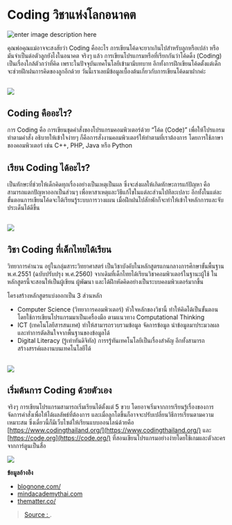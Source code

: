 
Coding วิชาแห่งโลกอนาคต
====
![enter image description here](https://www.parentsone.com/wp-content/uploads/2019/03/what-is-coding_1-80.jpg)

คุณพ่อคุณแม่อาจจะสงสัยว่า Coding คืออะไร การเขียนโค้ดจะยากเกินไปสำหรับลูกหรือเปล่า หรือมันจำเป็นต่อตัวลูกยังไงในอนาคต จริงๆ แล้ว การเขียนโปรแกรมหรือที่เรียกกันว่าโค้ดดิ้ง (Coding) เป็นเรื่องใกล้ตัวกว่าที่คิด เพราะในปัจจุบันเทคโนโลยีเข้ามามีบทบาท อีกทั้งการฝึกเขียนโค้ดตั้งแต่เด็กจะช่วยฝึกฝนการคิดของลูกอีกด้วย วันนี้เราเลยมีข้อมูลเบื้องต้นเกี่ยวกับการเขียนโค้ดมาฝากค่ะ

## ![](https://www.parentsone.com/wp-content/uploads/2019/03/what-is-coding_3-80.jpg)

## Coding คืออะไร?

การ Coding คือ การเขียนชุดคำสั่งของโปรแกรมคอมพิวเตอร์ด้วย “โค้ด (Code)” เพื่อให้โปรแกรมทำตามคำสั่ง อธิบายให้เข้าใจง่ายๆ ก็คือการสั่งงานคอมพิวเตอร์ให้ทำตามที่เราต้องการ โดยการใช้ภาษาของคอมพิวเตอร์ เช่น C++, PHP, Java หรือ Python

## เรียน Coding ได้อะไร?

เป็นทักษะที่ช่วยให้เด็กคิดทุกเรื่องอย่างเป็นเหตุเป็นผล ซึ่งจะส่งผลให้เกิดทักษะการแก้ปัญหา คือ สามารถแตกปัญหาออกเป็นส่วนๆ เพื่อหาสาเหตุและวิธีแก้ไขในแต่ละส่วนไปทีละเปลาะ อีกทั้งในแต่ละขั้นตอนการเขียนโค้ดจะได้เรียนรู้ระบบการวางแผน เมื่อฝึกฝนไปสักพักก็จะทำให้เข้าใจหลักการและจับประเด็นได้ดีขึ้น

## ![](https://www.parentsone.com/wp-content/uploads/2019/03/what-is-coding-edit_1-80.jpg)

## วิชา Coding ที่เด็กไทยได้เรียน

วิทยาการคำนวน อยู่ในกลุ่มสาระวิทยาศาสตร์ เป็นวิชาบังคับในหลักสูตรแกนกลางการศึกษาขั้นพื้นฐาน พ.ศ.2551 (ฉบับปรับปรุง พ.ศ.2560) จากเดิมที่เด็กไทยได้เรียนวิชาคอมพิวเตอร์ในฐานะผู้ใช้ ในหลักสูตรนี้จะสอนให้เป็นผู้เขียน ผู้พัฒนา และได้ฝึกหัดคิดอย่างเป็นระบบคอมพิวเตอร์มากขึ้น

โครงสร้างหลักสูตรแบ่งออกเป็น 3 ส่วนหลัก

-   Computer Science (วิทยาการคอมพิวเตอร์) หัวใจหลักของวิชานี้ ทำให้คิดได้เป็นขั้นตอน โดยใช้การเขียนโปรแกรมมาเป็นเครื่องมือ ตามแนวทาง Computational Thinking
-   ICT (เทคโนโลยีสารสนเทศ) ทำให้สามารถรวบรวมข้อมูล จัดการข้อมูล นำข้อมูลมาประมวลผล และทำการตัดสินใจจากพื้นฐานของข้อมูลได้
-   Digital Literacy (รู้เท่าทันดิจิทัล) การรรู้ทันเทคโนโลยีเป็นเรื่องสำคัญ อีกทั้งสามารถสร้างสรรค์ผลงานบนเทคโนโลยีได้

## ![](https://www.parentsone.com/wp-content/uploads/2019/03/what-is-coding_4-80.jpg)

## เริ่มต้นการ Coding ด้วยตัวเอง

จริงๆ การเขียนโปรแกรมสามารถเริ่มเรียนได้ตั้งแต่ 5 ขวบ โดยอาจเริ่มจากการเรียนรู้เรื่องของการจัดการคำสั่งเพื่อให้ได้ผลลัพธ์ที่ต้องการ และเมื่อลูกโตขึ้นก็อาจจะปรับเปลี่ยนวิธีการเรียนตามความเหมาะสม ซึ่งเดี๋ยวนี้ก็มีเว็บไซต์ให้เรียนแบบออนไลน์ด้วยคือ  [https://www.codingthailand.org/](https://www.codingthailand.org/)  และ  [https://code.org](https://code.org/)  ที่สอนเขียนโปรแกรมอย่างง่ายโดยใช้เกมและตัวละครจากการ์ตูนเป็นสื่อ

![](https://www.parentsone.com/wp-content/uploads/2019/03/what-is-coding-edit-80.jpg)

**ข้อมูลอ้างอิง**

-   [blognone.com/](https://www.blognone.com/node/102435)
-   [mindacademythai.com](https://mindacademythai.com/why-kids-coding/)
-   [thematter.co/](https://thematter.co/byte/code-org/64731)


> [Source : ](https://www.parentsone.com/what-is-coding/).
<!--stackedit_data:
eyJoaXN0b3J5IjpbNjYyOTAyNzEwXX0=
-->